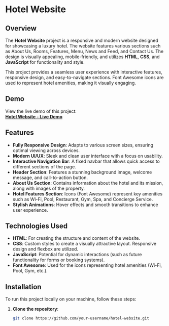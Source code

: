 # Hotel Website

## Overview

The **Hotel Website** project is a responsive and modern website designed for showcasing a luxury hotel. The website features various sections such as About Us, Rooms, Features, Menu, News and Feed, and Contact Us. The design is visually appealing, mobile-friendly, and utilizes **HTML**, **CSS**, and **JavaScript** for functionality and style.

This project provides a seamless user experience with interactive features, responsive design, and easy-to-navigate sections. Font Awesome icons are used to represent hotel amenities, making it visually engaging.

## Demo

View the live demo of this project:  
**[Hotel Website - Live Demo](https://hemzaaaaaa.github.io/Hotel-Hamza/)**

## Features

- **Fully Responsive Design**: Adapts to various screen sizes, ensuring optimal viewing across devices.
- **Modern UI/UX**: Sleek and clean user interface with a focus on usability.
- **Interactive Navigation Bar**: A fixed navbar that allows quick access to different sections of the page.
- **Header Section**: Features a stunning background image, welcome message, and call-to-action button.
- **About Us Section**: Contains information about the hotel and its mission, along with images of the property.
- **Hotel Features Section**: Icons (Font Awesome) represent key amenities such as Wi-Fi, Pool, Restaurant, Gym, Spa, and Concierge Service.
- **Stylish Animations**: Hover effects and smooth transitions to enhance user experience.

## Technologies Used

- **HTML**: For creating the structure and content of the website.
- **CSS**: Custom styles to create a visually attractive layout. Responsive design and flexbox are utilized.
- **JavaScript**: Potential for dynamic interactions (such as future functionality for forms or booking systems).
- **Font Awesome**: Used for the icons representing hotel amenities (Wi-Fi, Pool, Gym, etc.).

## Installation

To run this project locally on your machine, follow these steps:

1. **Clone the repository**:
   ```bash
   git clone https://github.com/your-username/hotel-website.git
